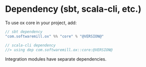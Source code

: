 # Dependency (sbt, scala-cli, etc.)

To use ox core in your project, add:

```scala
// sbt dependency
"com.softwaremill.ox" %% "core" % "@VERSION@"

// scala-cli dependency
//> using dep com.softwaremill.ox::core:@VERSION@
```

Integration modules have separate dependencies.